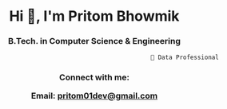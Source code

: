 <h1 align="center">Hi 👋, I'm Pritom Bhowmik</h1>
<h3 align="center"> B.Tech. in Computer Science & Engineering </h3>
                         
                         
                         
                         
                         
                        
                                                       🔭 Data Professional



<h3 align="center">Connect with me:
 
Email: pritom01dev@gmail.com </h3>
<p align="center">
</p>








